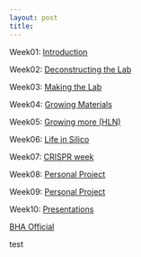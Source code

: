 ```yaml
---
layout: post
title: 
---
```


Week01: [Introduction](#k1)

Week02: [Deconstructing the Lab](#k2)

Week03: [Making the Lab](#k3)

Week04: [Growing Materials](#k4)

Week05: [Growing more (HLN)](www.google.com)

Week06: [Life in Silico](www.google.com)

Week07: [CRISPR week](www.google.com)

Week08: [Personal Project](www.google.com)

Week09: [Personal Project](www.google.com)

Week10: [Presentations](www.google.com)
  
  
  
  
  
  
  
  
  
  
  
  
  
  
  
  
  
[BHA Official](http://biohackacademy.github.io/)
  
  
  
  
  
  
test
